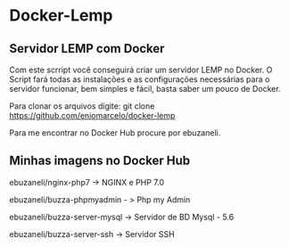 # Docker-Lemp
Servidor LEMP com Docker
------------------------------------------------------------------------------------------------------------------------------------------

Com este scrript você conseguirá criar um servidor LEMP no Docker.
O Script fará todas as instalações e as configurações necessárias para o servidor funcionar, bem simples e fácil, basta saber um pouco de Docker.

Para clonar os arquivos digite: git clone https://github.com/eniomarcelo/docker-lemp

Para me encontrar no Docker Hub procure por ebuzaneli.


Minhas imagens no Docker Hub
------------------------------
ebuzaneli/nginx-php7 -> NGINX e PHP 7.0

ebuzaneli/buzza-phpmyadmin - > Php my Admin

ebuzaneli/buzza-server-mysql -> Servidor de BD Mysql - 5.6

ebuzaneli/buzza-server-ssh -> Servidor SSH
